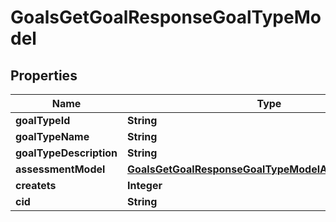 

# GoalsGetGoalResponseGoalTypeModel


## Properties

| Name | Type | Description | Notes |
|------------ | ------------- | ------------- | -------------|
|**goalTypeId** | **String** |  |  [optional] |
|**goalTypeName** | **String** |  |  [optional] |
|**goalTypeDescription** | **String** |  |  [optional] |
|**assessmentModel** | [**GoalsGetGoalResponseGoalTypeModelAssessmentModel**](GoalsGetGoalResponseGoalTypeModelAssessmentModel.md) |  |  [optional] |
|**createts** | **Integer** |  |  [optional] |
|**cid** | **String** |  |  [optional] |




